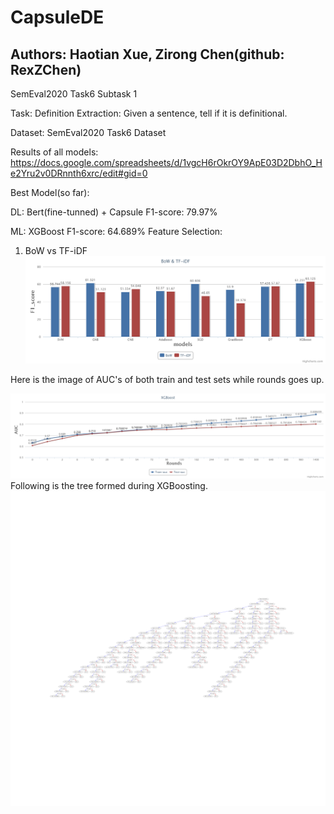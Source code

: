 # CapsuleDE

## Authors: Haotian Xue, Zirong Chen(github: RexZChen)

SemEval2020 Task6 Subtask 1

Task: Definition Extraction: Given a sentence, tell if it is definitional.

Dataset: SemEval2020 Task6 Dataset

Results of all models: https://docs.google.com/spreadsheets/d/1vgcH6rOkrOY9ApE03D2DbhO_He2Yru2v0DRnnth6xrc/edit#gid=0

Best Model(so far):

DL: Bert(fine-tunned) + Capsule F1-score: 79.97%

ML: XGBoost F1-score: 64.689%
Feature Selection:
1. BoW vs TF-iDF
![GitHub Logo](/img/BoW_&_TF-iDF.png)

Here is the image of AUC's of both train and test sets while rounds goes up.

![GitHub Logo](/img/XGBoost.png)
Following is the tree formed during XGBoosting.
![GitHub Logo](/img/1400_tfidf_tree.png)





